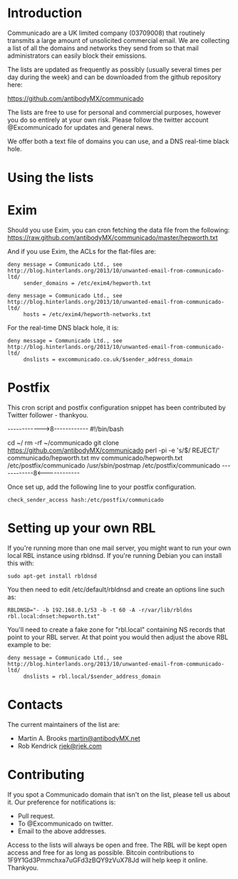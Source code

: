 Introduction
============

Communicado are a UK limited company (03709008) that routinely transmits a
large amount of unsolicited commercial email.  We are collecting a list of all
the domains and networks they send from so that mail administrators can easily
block their emissions.

The lists are updated as frequently as possibly (usually several times per day
during the week) and can be downloaded from the github repository here:

https://github.com/antibodyMX/communicado

The lists are free to use for personal and commercial purposes, however you do
so entirely at your own risk. Please follow the twitter account @Excommunicado
for updates and general news.

We offer both a text file of domains you can use, and a DNS real-time black
hole.


Using the lists
===============

Exim
====

Should you use Exim, you can cron fetching the data file from the following:
    <https://raw.github.com/antibodyMX/communicado/master/hepworth.txt>

And if you use Exim, the ACLs for the flat-files are:

    deny message = Communicado Ltd., see http://blog.hinterlands.org/2013/10/unwanted-email-from-communicado-ltd/
         sender_domains = /etc/exim4/hepworth.txt

    deny message = Communicado Ltd., see http://blog.hinterlands.org/2013/10/unwanted-email-from-communicado-ltd/
         hosts = /etc/exim4/hepworth-networks.txt

For the real-time DNS black hole, it is:

    deny message = Communicado Ltd., see http://blog.hinterlands.org/2013/10/unwanted-email-from-communicado-ltd/
         dnslists = excommunicado.co.uk/$sender_address_domain



Postfix
=======

This cron script and postfix configuration snippet has been contributed by
Twitter follower - thankyou.

------------>8------------
#!/bin/bash

cd ~/
rm -rf ~/communicado
git clone https://github.com/antibodyMX/communicado
perl -pi -e 's/$/ REJECT/' communicado/hepworth.txt
mv communicado/hepworth.txt /etc/postfix/communicado
/usr/sbin/postmap /etc/postfix/communicado
------------8<------------

Once set up, add the following line to your postfix configuration.

    check_sender_access hash:/etc/postfix/communicado



Setting up your own RBL
=======================

If you're running more than one mail server, you might want to run your own
local RBL instance using rbldnsd.  If you're running Debian you can install
this with:

    sudo apt-get install rbldnsd

You then need to edit /etc/default/rbldnsd and create an options line such as:

    RBLDNSD="- -b 192.168.0.1/53 -b -t 60 -A -r/var/lib/rbldns rbl.local:dnset:hepworth.txt"

You'll need to create a fake zone for "rbl.local" containing NS records that
point to your RBL server.  At that point you would then adjust the above RBL
example to be:

    deny message = Communicado Ltd., see http://blog.hinterlands.org/2013/10/unwanted-email-from-communicado-ltd/
         dnslists = rbl.local/$sender_address_domain


Contacts
========

The current maintainers of the list are:

* Martin A. Brooks <martin@antibodyMX.net>
* Rob Kendrick <rjek@rjek.com>


Contributing
============

If you spot a Communicado domain that isn't on the list, please tell us about
it.  Our preference for notifications is:

* Pull request.
* To @Excommunicado on twitter.
* Email to the above addresses.

Access to the lists will always be open and free.  The RBL will be kept open
access and free for as long as possible.  Bitcoin contributions to
1F9Y1Gd3Pmmchxa7uGFd3zBQY9zVuX78Jd will help keep it online. Thankyou.
